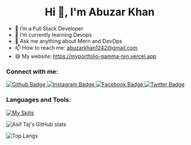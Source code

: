  <h1 align="center">Hi 👋, I'm Abuzar Khan</h1>

- 🔭 I’m a Full Stack Developer
- 🌱 I’m currently learning Devops
- 💬 Ask me anything about Mern and DevOps 
- 📫 How to reach me: abuzarkhan1242@gmail.com
- 😄 My website: https://myportfolio-gamma-ten.vercel.app
  
### Connect with me:
<div id="badges">
  <a href="https://github.com/abuzarkhan1">
    <img src="https://img.shields.io/badge/Github-white?style=for-the-badge&logo=Github&logoColor=black" alt="Github Badge"/>
  </a>
   <a href="https://www.instagram.com/abuzar__khan1/">
    <img src="https://img.shields.io/badge/Instagram-purple?style=for-the-badge&logo=instagram&logoColor=white" alt="Instagram Badge"/>
  </a>
   <a href="https://web.facebook.com/profile.php?id=100012704685656">
    <img src="https://img.shields.io/badge/Facebook-blue?style=for-the-badge&logo=facebook&logoColor=white" alt="Facebook Badge"/>
  </a>
   <a href="https://www.linkedin.com/in/abuzar-khan-147916247/">
    <img src="https://img.shields.io/badge/Linkdin-blue?style=for-the-badge&logo=twitter&logoColor=white" alt="Twitter Badge"/>
  </a>
</div>

### Languages and Tools:
[![My Skills](https://skillicons.dev/icons?i=html,css,bootstrap,tailwindcss,javascript,typescript,react,nodejs,express,mongodb,mysql,redis,git,postman,vscode,github,linux,bash,python,jenkins,docker,kubernetes,ansible&perline=5)](https://skillicons.dev)



![Asif Taj's GitHub stats](https://github-readme-stats.vercel.app/api?username=abuzarkhan1&show_icons=true&theme=dark)

![Top Langs](https://github-readme-stats.vercel.app/api/top-langs/?username=abuzarkhan1&theme=dark)


<br>
